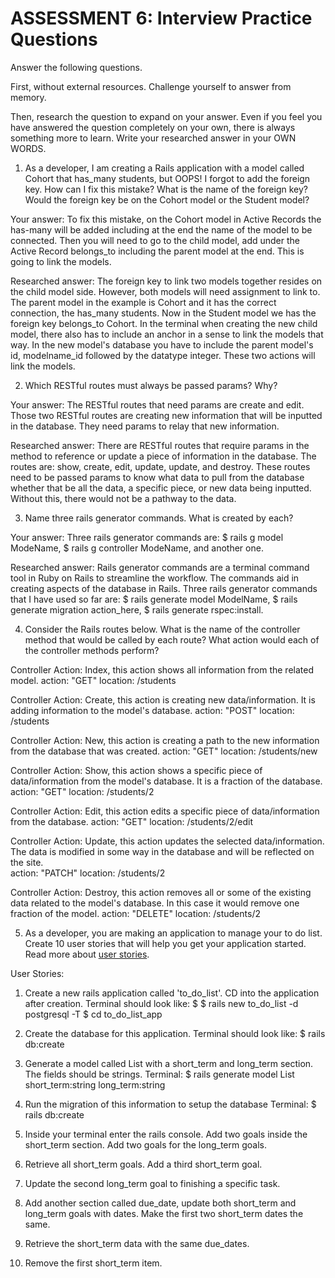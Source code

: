 # ASSESSMENT 6: Interview Practice Questions
Answer the following questions.

First, without external resources. Challenge yourself to answer from memory.

Then, research the question to expand on your answer. Even if you feel you have answered the question completely on your own, there is always something more to learn. Write your researched answer in your OWN WORDS.

1. As a developer, I am creating a Rails application with a model called Cohort that has_many students, but OOPS! I forgot to add the foreign key. How can I fix this mistake? What is the name of the foreign key? Would the foreign key be on the Cohort model or the Student model?

  Your answer: To fix this mistake, on the Cohort model in Active Records the has-many will be added including at the end the name of the model to be connected. Then you will need to go to the child model, add under the Active Record belongs_to including the parent model at the end. This is going to link the models. 

  Researched answer: The foreign key to link two models together resides on the child model side. However, both models will need assignment to link to. The parent model in the example is Cohort and it has the correct connection, the has_many students. Now in the Student model we has the foreign key belongs_to Cohort. In the terminal when creating the new child model, there also has to include an anchor in a sense to link the models that way. In the new model's database you have to include the parent model's id, modelname_id followed by the datatype integer. These two actions will link the models. 



2. Which RESTful routes must always be passed params? Why?

  Your answer: The RESTful routes that need params are create and edit. Those two RESTful routes are creating new information that will be inputted in the database. They need params to relay that new information. 

  Researched answer: There are RESTful routes that require params in the method to reference or update a piece of information in the database. The routes are: show, create, edit, update, update, and destroy. These routes need to be passed params to know what data to pull from the database whether that be all the data, a specific piece, or new data being inputted. Without this, there would not be a pathway to the data. 



3. Name three rails generator commands. What is created by each?

  Your answer: Three rails generator commands are: $ rails g model ModeName, $ rails g controller ModeName, and another one. 

  Researched answer: Rails generator commands are a terminal command tool in Ruby on Rails to streamline the workflow. The commands aid in creating aspects of the database in Rails. Three rails generator commands that I have used so far are: $ rails generate model ModelName, $ rails generate migration action_here, $ rails generate rspec:install. 



4. Consider the Rails routes below. What is the name of the controller method that would be called by each route? What action would each of the controller methods perform?

Controller Action: Index, this action shows all information from the related model.
action: "GET"    location: /students          

Controller Action: Create, this action is creating new data/information. It is adding information to the model's database.
action: "POST"   location: /students       

Controller Action: New, this action is creating a path to the new information from the database that was created. 
action: "GET"    location: /students/new

Controller Action: Show, this action shows a specific piece of data/information from the model's database. It is a fraction of the database. 
action: "GET"    location: /students/2  

Controller Action: Edit, this action edits a specific piece of data/information from the database. 
action: "GET"    location: /students/2/edit    

Controller Action: Update, this action updates the selected data/information. The data is modified in some way in the database and will be reflected on the site.  
action: "PATCH"  location: /students/2      

Controller Action: Destroy, this action removes all or some of the existing data related to the model's database. In this case it would remove one fraction of the model. 
action: "DELETE" location: /students/2      



5. As a developer, you are making an application to manage your to do list. Create 10 user stories that will help you get your application started. Read more about [user stories](https://www.atlassian.com/agile/project-management/user-stories).

User Stories: 

1. Create a new rails application called 'to_do_list'. CD into the application after creation. 
Terminal should look like: $ $ rails new to_do_list -d postgresql -T
  $ cd to_do_list_app

2. Create the database for this application. 
Terminal should look like: $ rails db:create

3. Generate a model called List with a short_term and long_term section. The fields should be strings. 
Terminal: $ rails generate model List short_term:string long_term:string

4. Run the migration of this information to setup the database
Terminal: $ rails db:create

5. Inside your terminal enter the rails console. Add two goals inside the short_term section. Add two goals for the long_term goals. 

6. Retrieve all short_term goals. Add a third short_term goal. 

7. Update the second long_term goal to finishing a specific task. 

8. Add another section called due_date, update both short_term and long_term goals with dates. Make the first two short_term dates the same. 

9. Retrieve the short_term data with the same due_dates. 

10. Remove the first short_term item. 
